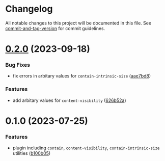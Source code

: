# Changelog

All notable changes to this project will be documented in this file. See [commit-and-tag-version](https://github.com/absolute-version/commit-and-tag-version) for commit guidelines.

# [0.2.0](https://github.com/Clarkkkk/tailwindcss-containment/compare/v0.1.0...v0.2.0) (2023-09-18)


### Bug Fixes

* fix errors in arbitary values for `contain-intrinsic-size` ([aae7bd8](https://github.com/Clarkkkk/tailwindcss-containment/commit/aae7bd802008e1b6e9fe739d92351ea31598b373))


### Features

* add arbitary values for `content-visibility` ([626b52a](https://github.com/Clarkkkk/tailwindcss-containment/commit/626b52ab14e20d494aecb1f9dfc20a6ae2539d05))



# 0.1.0 (2023-07-25)


### Features

* plugin including `contain`, `content-visibility`, `contain-intrinsic-size` utilities ([b100b05](https://github.com/Clarkkkk/tailwindcss-containment/commit/b100b05f2e11580ec7bf7849f36539ac26a3d02a))
